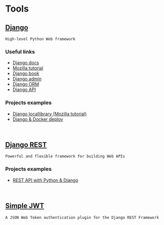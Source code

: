 # Tools

## [Django](https://www.djangoproject.com/)

```
High-level Python Web framework
```

### Useful links

- [Django docs](https://docs.djangoproject.com/en/3.1/)
- [Mozilla tutorial](https://developer.mozilla.org/en-US/docs/Learn/Server-side/Django/Tutorial_local_library_website)
- [Django book](https://django-book.readthedocs.io/en/latest/introduction.html)
- [Django admin](https://books.agiliq.com/projects/django-admin-cookbook/en/latest/)
- [Django ORM](https://books.agiliq.com/projects/django-orm-cookbook/en/latest/)
- [Django API](https://books.agiliq.com/projects/django-api-polls-tutorial/en/latest/)

### Projects examples

- [Django locallibrary (Mozilla tutorial)](django-locallibrary-tutorial)
- [Django & Docker deploy](https://github.com/LondonAppDeveloper/demo-django-docker-nginx-prod)

<br/>

## [Django REST](https://www.django-rest-framework.org/)

```
Powerful and flexible framework for building Web APIs
```

### Projects examples

- [REST API with Python & Django ](https://github.com/LondonAppDeveloper/recipe-app-api/tree/master/app/user)

<br/>

## [Simple JWT](https://django-rest-framework-simplejwt.readthedocs.io/en/latest/)

```
A JSON Web Token authentication plugin for the Django REST Framework
```
